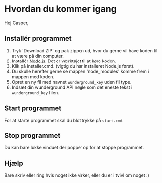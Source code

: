 # Hvordan du kommer igang

Hej Casper,

## Installér programmet

1. Tryk 'Download ZIP' og pak zippen ud, hvor du gerne vil have koden til at være på din computer.
1. Installér [Node.js](https://nodejs.org/en/). Det er værktøjet til at køre koden.
1. Klik på installer.cmd. (vigtig du har installeret Node.js først).
1. Du skulle herefter gerne se mappen 'node_modules' komme frem i mappen med koden.
1. Opret en ny fil med navnet `wunderground_key` uden fil type.
1. Indsæt din wunderground API nøgle som det eneste tekst i `wunderground_key` filen.

## Start programmet

For at starte programmet skal du blot trykke på `start.cmd`.

## Stop programmet

Du kan bare lukke vinduet der popper op for at stoppe programmet.

## Hjælp

Bare skriv eller ring hvis noget ikke virker, eller du er i tvivl om noget :) 